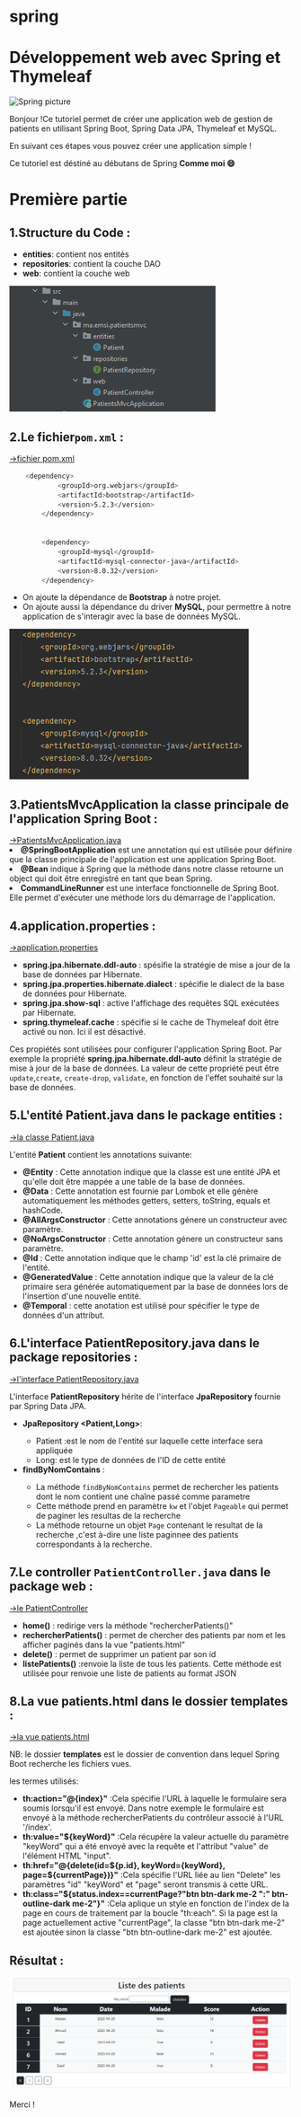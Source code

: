 ﻿# spring
<h1>Développement web avec Spring et Thymeleaf</h1>


<img src="https://www.vincenzoracca.com/images/spring.png" alt="Spring picture">
<p>Bonjour !Ce tutoriel permet de créer une application web de gestion de patients en utilisant Spring Boot, Spring Data JPA, Thymeleaf et MySQL.</p>
<p>En suivant ces étapes vous pouvez créer une application simple !</p>
<p>Ce tutoriel est déstiné au débutans de Spring <strong>Comme moi 😄</strong></p>

<h1>Première partie</h1>
<h2>1.Structure du Code :</h2>
<ul>
  <li><strong>entities</strong>: contient nos entités</li>
  <li><strong>repositories</strong>: contient la couche DAO</li>
  <li><strong>web</strong>: contient la couche web</li>
</ul>
<img src="pictureDocumentation/structureDuCode.png" alt="structure du code">


<h2>2.Le fichier<code>pom.xml</code> :</h2>
<a href="https://gist.github.com/TmaneChouaib/03434519fee77e7a28c4cd00ff0624ba">->fichier pom.xml</a>

```Bash
    <dependency>
            <groupId>org.webjars</groupId>
            <artifactId>bootstrap</artifactId>
            <version>5.2.3</version>
        </dependency>


        <dependency>
            <groupId>mysql</groupId>
            <artifactId>mysql-connector-java</artifactId>
            <version>8.0.32</version>
        </dependency>
 ```
<ul>
  <li>On ajoute la dépendance de <strong>Bootstrap</strong> à notre projet.</li>
  <li>On ajoute aussi la dépendance du driver <strong>MySQL</strong>, pour permettre à notre application de s'interagir avec la base de données MySQL.</li>
</ul>
<img src="pictureDocumentation/dependency.png" alt="les dépendances">


<h2>3.<strong>PatientsMvcApplication</strong> la classe principale de l'application Spring Boot :</h2>
<a href="https://gist.github.com/TmaneChouaib/97b75be7b154215b6c7af3d3b0205453">->PatientsMvcApplication.java</a>
<li><strong>@SpringBootApplication</strong> est une annotation qui est utilisée pour définire que la classe principale de l'application est une application Spring Boot.</li>
<li><strong>@Bean</strong> indique à Spring que la méthode dans notre classe retourne un object qui doit être enregistré en tant que bean Spring.</li>
<li><strong>CommandLineRunner</strong> est une interface fonctionnelle de Spring Boot. Elle permet d'exécuter une méthode lors du démarrage de l'application.</li>


<h2>4.<strong>application.properties</strong> :</h2> 
<a href="https://gist.github.com/TmaneChouaib/33fdfe3b81afd6aaac2026460f6d201d">->application.properties</a>
<ul>
<li><strong>spring.jpa.hibernate.ddl-auto</strong> : spésifie la stratégie de mise a jour de la base de données par Hibernate.</li>
<li><strong>spring.jpa.properties.hibernate.dialect</strong> : spécifie le dialect de la base de données pour Hibernate.</li>
<li><strong>spring.jpa.show-sql</strong> : active l'affichage des requêtes SQL exécutées par Hibernate.</li>
<li><strong>spring.thymeleaf.cache</strong> : spécifie si le cache de Thymeleaf doit être activé ou non. Ici il est désactivé.</li>
</ul>


<p>Ces propiétés sont utilisées pour configurer l'application Spring Boot. Par exemple la propriété <strong>spring.jpa.hibernate.ddl-auto</strong>
définit la stratégie de mise à jour de la base de données. La valeur de cette propriété peut être <code>update</code>,<code>create</code>,
<code>create-drop</code>, <code>validate</code>, en fonction de l'effet souhaité sur la base de données.</p>


<h2>5.L'entité <strong>Patient.java</strong> dans le package entities :</h2>
<a href="https://gist.github.com/TmaneChouaib/e271b4191906c2d61277839df507a96e">->la classe Patient.java</a>
<p>L'entité <strong>Patient</strong> contient les annotations suivante:</p>
<ul>
<li><strong>@Entity</strong> : Cette annotation indique que la classe est une entité JPA et qu'elle doit être mappée a une table de la base de données.</li>
<li><strong>@Data</strong> : Cette annotation est fournie par Lombok et elle génère automatiquement les méthodes getters, setters, toString, equals et hashCode.</li>           
<li><strong>@AllArgsConstructor</strong> : Cette annotations génere un constructeur avec paramètre.</li>
<li><strong>@NoArgsConstructor</strong> : Cette annotation génere un constructeur sans paramètre.</li>
<li><strong>@Id</strong> : Cette annotation indique que le champ 'id' est la clé primaire de l'entité.</li>
<li><strong>@GeneratedValue</strong> : Cette annotation indique que la valeur de la clé primaire sera générée automatiquement par la base de données lors de l'insertion d'une nouvelle entité.</li>
<li><strong>@Temporal</strong> : cette anotation est utilisé pour spécifier le type de données d'un attribut.</li>
</ul>


<h2>6.L'interface <strong>PatientRepository.java</strong> dans le package repositories :</h2>
<a href="https://gist.github.com/TmaneChouaib/1b6c331a7d0e36b02f680355a13107ea">->l'interface PatientRepository.java</a>

<p>L'interface <strong>PatientRepository</strong> hérite de l'interface <strong>JpaRepository</strong> fournie par Spring Data JPA.</p>
<ul>
  <li><strong>JpaRepository &lt;Patient,Long&gt;</strong>:</li>
<ul> 
<li>Patient :est le nom de l'entité sur laquelle cette interface sera appliquée</li>
<li>Long: est le type de données de l'ID de cette entité</li>
</ul>
<li><strong>findByNomContains</strong> :</li>
<ul>
<li>La méthode <code>findByNomContains</code> permet de rechercher les patients dont le nom contient une chaîne passé comme parametre</li>
<li>Cette méthode prend en paramètre <code>kw</code> et l'objet <code>Pageable</code> qui permet de paginer les resultas de la recherche</li>
<li>La méthode retourne un objet <code>Page</code> contenant le resultat de la recherche ,c'est à-dire une liste paginnee des patients correspondants à la recherche.</li>
</ul>
</ul>


<h2>7.Le controller <code>PatientController.java</code> dans le package web :</h2>
<a href="https://gist.github.com/TmaneChouaib/0e99a69acceb27c996522432d372426c">->le PatientController</a>
<ul>
<li><strong>home()</strong> : redirige vers la méthode "rechercherPatients()"</li>
<li><strong>rechercherPatients()</strong> : permet de chercher des patients par nom et les afficher paginés dans la vue "patients.html"</li>
<li><strong>delete()</strong> : permet de supprimer un patient par son id</li>
<li><strong>listePatients()</strong> :renvoie la liste de tous les patients. Cette méthode est utilisée pour renvoie une liste de patients au format JSON</li>
</ul>


<h2>8.La vue <strong>patients.html</strong> dans le dossier templates :</h2>
<a href="https://gist.github.com/TmaneChouaib/0d1612e5b65d7bca38e1d34f97094792">->la vue patients.html</a>
<p>NB: le dossier <strong>templates</strong> est le dossier de convention dans lequel Spring Boot recherche les fichiers vues.</p>
    <p>les termes utilisés:</p>
<ul>
<li><strong>th:action="@{index}"</strong> :Cela spécifie l'URL à laquelle le formulaire sera soumis lorsqu'il est envoyé. Dans notre exemple le formulaire est envoyé à la méthode rechercherPatients du contrôleur associé à l'URL '/index'.</li>
<li><strong>th:value="${keyWord}"</strong> :Cela récupère la valeur actuelle du paramètre "keyWord" qui a été envoyé avec la requête et l'attribut "value" de l'élément HTML "input".</li>
<li><strong>th:href="@{delete(id=${p.id}, keyWord={keyWord}, page=${currentPage})}"</strong> :Cela spécifie l'URL liée au lien "Delete" les paramètres "id" "keyWord" et "page" seront transmis à cette URL.</li>
<li><strong>th:class="${status.index==currentPage?"btn btn-dark me-2 ":" btn-outline-dark me-2"}"</strong> :Cela aplique un style en fonction de l'index de la page en cours de traitement par la boucle "th:each". Si la page est la page actuellement active "currentPage", la classe "btn btn-dark me-2" est ajoutée sinon la classe "btn btn-outline-dark me-2" est ajoutée.</li>
</ul>  

<h2>Résultat :</h2>
<img src="pictureDocumentation/listePatients.png" alt="Resultat">


<p>Merci !</p>
